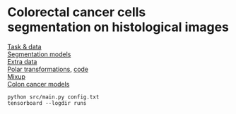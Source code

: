 # Colorectal cancer cells segmentation on histological images

[Task & data](https://codenrock.com/contests/hackhealth#/tasks/934/2186)  
[Segmentation models](https://github.com/qubvel/segmentation_models.pytorch)  
[Extra data](https://warwick.ac.uk/fac/cross_fac/tia/data/)  
[Polar transformations](https://ieeexplore.ieee.org/stamp/stamp.jsp?tp=&arnumber=9551998), [code](https://github.com/marinbenc/medical-polar-training/blob/main/polar_transformations.py)  
[Mixup](https://openreview.net/pdf?id=rkBBChjiG#:~:text=Medical%20image%20segmentation%20is%20often,building%20robust%20deep%20learning%20pipelines.)  
[Colon cancer models](https://hal.archives-ouvertes.fr/hal-03321646/document)  


~~~
python src/main.py config.txt
tensorboard --logdir runs
~~~

